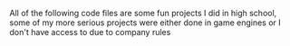All of the following code files are some fun projects I did in high school, some of my more serious projects were either done in game engines or I don't have access to due to company rules
